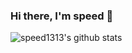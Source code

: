 ### Hi there, I'm speed 👋


![speed1313's github stats](https://github-readme-stats-speed1313.vercel.app/api?username=speed1313&show_icons=true&theme=material-palenight&count_private=true)

